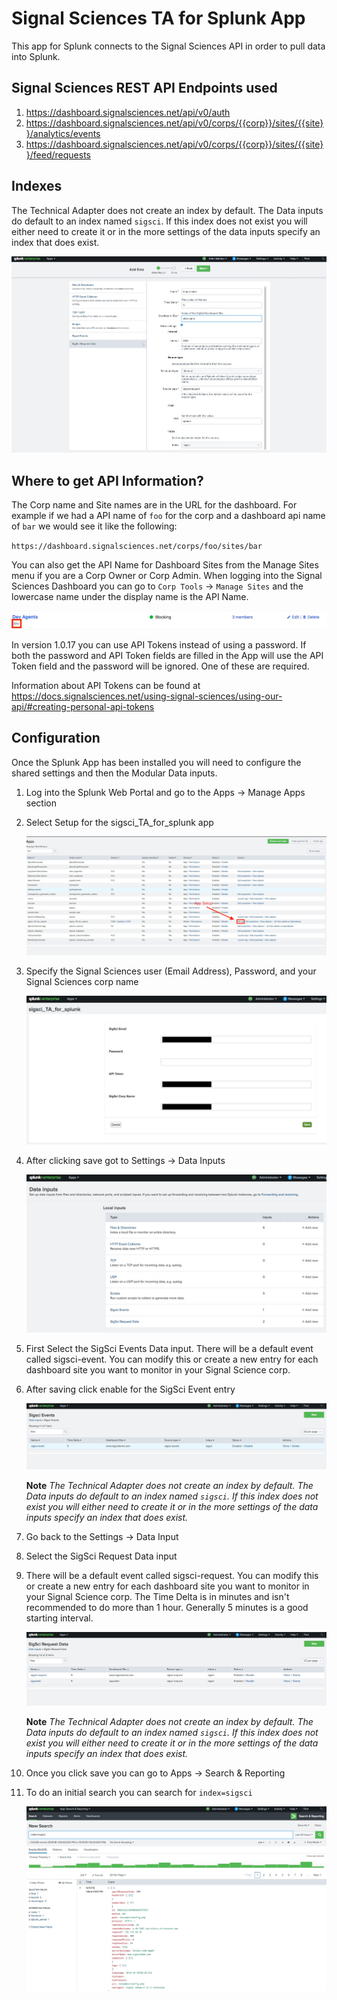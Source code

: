 # Signal Sciences TA for Splunk App

This app for Splunk connects to the Signal Sciences API in order to pull data into Splunk. 

## Signal Sciences REST API Endpoints used

1. https://dashboard.signalsciences.net/api/v0/auth
2. https://dashboard.signalsciences.net/api/v0/corps/{{corp}}/sites/{{site}}/analytics/events
2. https://dashboard.signalsciences.net/api/v0/corps/{{corp}}/sites/{{site}}/feed/requests

## Indexes

The Technical Adapter does not create an index by default. The Data inputs do default to an index named `sigsci`. If this index does not exist you will either need to create it or in the more settings of the data inputs specify an index that does exist.

![screen1](screenshots/screen7.jpg "More Settings")

## Where to get API Information?

The Corp name and Site names are in the URL for the dashboard. For example if we had a API name of `foo` for the corp and a dashboard api name of `bar` we would see it like the following:

`https://dashboard.signalsciences.net/corps/foo/sites/bar`

You can also get the API Name for Dashboard Sites from the Manage Sites menu if you are a Corp Owner or Corp Admin. When logging into the Signal Sciences Dashboard you can go to `Corp Tools` -> `Manage Sites` and the lowercase name under the display name is the API Name.

![screen1](screenshots/screen8.jpg "API Name")

In version 1.0.17 you can use API Tokens instead of using a password. If both the password and API Token fields are filled in the App will use the API Token field and the password will be ignored. One of these are required.

Information about API Tokens can be found at https://docs.signalsciences.net/using-signal-sciences/using-our-api/#creating-personal-api-tokens

## Configuration

Once the Splunk App has been installed you will need to configure the shared settings and then the Modular Data inputs.

1. Log into the Splunk Web Portal and go to the Apps -> Manage Apps section
2. Select Setup for the sigsci_TA_for_splunk app

    ![screen1](screenshots/screen1.jpg "App Management")

3. Specify the Signal Sciences user (Email Address), Password, and your Signal Sciences corp name

    ![screen2](screenshots/screen2.jpg "TA Config")

4. After clicking save got to Settings -> Data Inputs

    ![screen3](screenshots/screen3.jpg "Data Inputs Page")

5. First Select the SigSci Events Data input. There will be a default event called sigsci-event. You can modify this or create a new entry for each dashboard site you want to monitor in your Signal Science corp.
6. After saving click enable for the SigSci Event entry

    ![screen4](screenshots/screen4.jpg "SigSci Events Page")

    **Note** _The Technical Adapter does not create an index by default. The Data inputs do default to an index named `sigsci`. If this index does not exist you will either need to create it or in the more settings of the data inputs specify an index that does exist._

7. Go back to the Settings -> Data Input
8. Select the SigSci Request Data input
9. There will be a default event called sigsci-request. You can modify this or create a new entry for each dashboard site you want to monitor in your Signal Science corp. The Time Delta is in minutes and isn't recommended to do more than 1 hour. Generally 5 minutes is a good starting interval. 

    ![screen5](screenshots/screen5.jpg "SigSci Requests Page")

	**Note** _The Technical Adapter does not create an index by default. The Data inputs do default to an index named `sigsci`. If this index does not exist you will either need to create it or in the more settings of the data inputs specify an index that does exist._

 
10. Once you click save you can go to Apps -> Search & Reporting
11. To do an initial search you can search for `index=sigsci`

    ![screen6](screenshots/screen6.jpg "Search Results")

